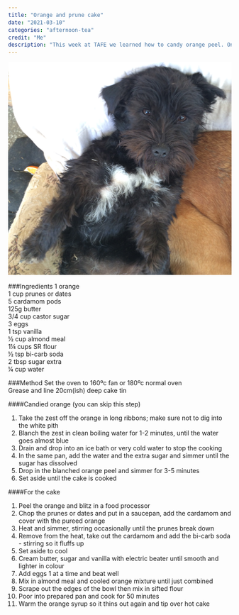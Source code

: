```yaml
---
title: "Orange and prune cake"
date: "2021-03-10"
categories: "afternoon-tea"
credit: "Me"
description: "This week at TAFE we learned how to candy orange peel. Once I nailed it in my own kitchen, I had an orange that I needed to use.  The results were quite fab.  If you don't have prunes, you can use dates - I've not tried cardamom and dates. Moist."
---
```


![Ed the puppy](./edPuppy.jpg)

###Ingredients
1 orange  
1 cup prunes or dates  
5 cardamom pods  
125g butter  
3/4 cup castor sugar  
3 eggs  
1 tsp vanilla  
½ cup almond meal  
1¼ cups SR flour  
½ tsp bi-carb soda  
2 tbsp sugar extra  
¼ cup water

###Method
Set the oven to 160ºc fan or 180ºc normal oven  
Grease and line 20cm(ish) deep cake tin

####Candied orange (you can skip this step)

1. Take the zest off the orange in long ribbons; make sure not to dig into the white pith
2. Blanch the zest in clean boiling water for 1-2 minutes, until the water goes almost blue
3. Drain and drop into an ice bath or very cold water to stop the cooking
4. In the same pan, add the water and the extra sugar and simmer until the sugar has dissolved
5. Drop in the blanched orange peel and simmer for 3-5 minutes
6. Set aside until the cake is cooked

####For the cake

1. Peel the orange and blitz in a food processor
2. Chop the prunes or dates and put in a saucepan, add the cardamom and cover with the pureed orange
3. Heat and simmer, stirring occasionally until the prunes break down
4. Remove from the heat, take out the cardamom and add the bi-carb soda - stirring so it fluffs up
5. Set aside to cool
6. Cream butter, sugar and vanilla with electric beater until smooth and lighter in colour
7. Add eggs 1 at a time and beat well
8. Mix in almond meal and cooled orange mixture until just combined
9. Scrape out the edges of the bowl then mix in sifted flour
10. Poor into prepared pan and cook for 50 minutes
11. Warm the orange syrup so it thins out again and tip over hot cake
